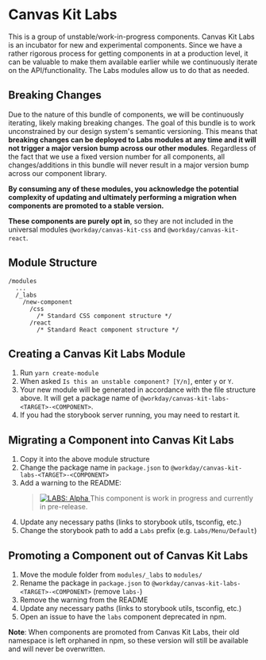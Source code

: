 # Canvas Kit Labs

This is a group of unstable/work-in-progress components. Canvas Kit Labs is an incubator for new and
experimental components. Since we have a rather rigorous process for getting components in at a
production level, it can be valuable to make them available earlier while we continuously iterate on
the API/functionality. The Labs modules allow us to do that as needed.

## Breaking Changes

Due to the nature of this bundle of components, we will be continuously iterating, likely making
breaking changes. The goal of this bundle is to work unconstrained by our design system's semantic
versioning. This means that **breaking changes can be deployed to Labs modules at any time and it
will not trigger a major version bump across our other modules**. Regardless of the fact that we use
a fixed version number for all components, all changes/additions in this bundle will never result in
a major version bump across our component library.

**By consuming any of these modules, you acknowledge the potential complexity of updating and
ultimately performing a migration when components are promoted to a stable version.**

**These components are purely opt in**, so they are not included in the universal modules
`@workday/canvas-kit-css` and `@workday/canvas-kit-react`.

## Module Structure

```
/modules
  ...
  /_labs
    /new-component
      /css
        /* Standard CSS component structure */
      /react
        /* Standard React component structure */
```

## Creating a Canvas Kit Labs Module

1. Run `yarn create-module`
2. When asked `Is this an unstable component? [Y/n]`, enter `y` or `Y`.
3. Your new module will be generated in accordance with the file structure above. It will get a
   package name of `@workday/canvas-kit-labs-<TARGET>-<COMPONENT>`.
4. If you had the storybook server running, you may need to restart it.

## Migrating a Component into Canvas Kit Labs

1. Copy it into the above module structure
2. Change the package name in `package.json` to `@workday/canvas-kit-labs-<TARGET>-<COMPONENT>`
3. Add a warning to the README:
   > <a href="https://github.com/Workday/canvas-kit/tree/master/modules/_labs/README.md">
   >   <img src="https://img.shields.io/badge/LABS-alpha-orange" alt="LABS: Alpha" />
   > </a>  This component is work in progress and currently in pre-release.
4. Update any necessary paths (links to storybook utils, tsconfig, etc.)
5. Change the storybook path to add a `Labs` prefix (e.g. `Labs/Menu/Default`)

## Promoting a Component out of Canvas Kit Labs

1. Move the module folder from `modules/_labs` to `modules/`
2. Rename the package in `package.json` to `@workday/canvas-kit-labs-<TARGET>-<COMPONENT>` (remove
   `labs-`)
3. Remove the warning from the README
4. Update any necessary paths (links to storybook utils, tsconfig, etc.)
5. Open an issue to have the `labs` component deprecated in npm.

**Note**: When components are promoted from Canvas Kit Labs, their old namespace is left orphaned in
npm, so these version will still be available and will never be overwritten.
